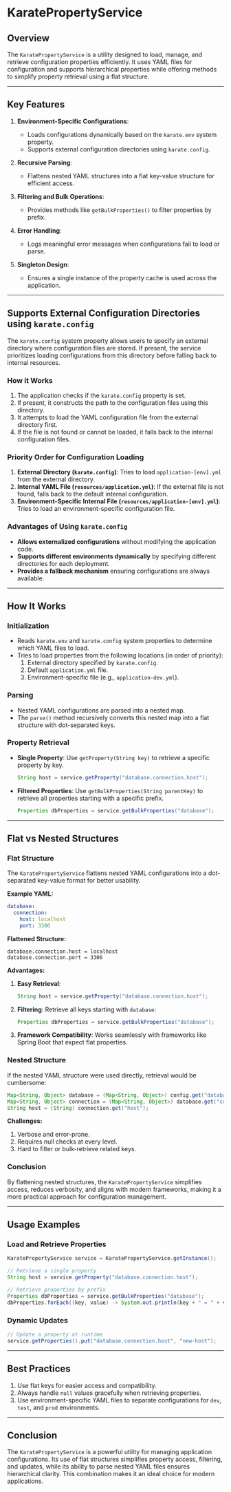 # KaratePropertyService

## **Overview**
The `KaratePropertyService` is a utility designed to load, manage, and retrieve configuration properties efficiently. 
It uses YAML files for configuration and supports hierarchical properties while offering methods to simplify property 
retrieval using a flat structure.

---

## **Key Features**
1. **Environment-Specific Configurations**:
   - Loads configurations dynamically based on the `karate.env` system property.
   - Supports external configuration directories using `karate.config`.

2. **Recursive Parsing**:
   - Flattens nested YAML structures into a flat key-value structure for efficient access.

3. **Filtering and Bulk Operations**:
   - Provides methods like `getBulkProperties()` to filter properties by prefix.

4. **Error Handling**:
   - Logs meaningful error messages when configurations fail to load or parse.

5. **Singleton Design**:
   - Ensures a single instance of the property cache is used across the application.

---

## **Supports External Configuration Directories using `karate.config`**
The `karate.config` system property allows users to specify an external directory where configuration files are stored. 
If present, the service prioritizes loading configurations from this directory before falling back to internal resources.

### **How it Works**
1. The application checks if the `karate.config` property is set.
2. If present, it constructs the path to the configuration files using this directory.
3. It attempts to load the YAML configuration file from the external directory first.
4. If the file is not found or cannot be loaded, it falls back to the internal configuration files.


### **Priority Order for Configuration Loading**
1. **External Directory (`karate.config`)**: Tries to load `application-[env].yml` from the external directory.
2. **Internal YAML File (`resources/application.yml`)**: If the external file is not found, falls back to the default internal configuration.
3. **Environment-Specific Internal File (`resources/application-[env].yml`)**: Tries to load an environment-specific configuration file.

### **Advantages of Using `karate.config`**
- **Allows externalized configurations** without modifying the application code.
- **Supports different environments dynamically** by specifying different directories for each deployment.
- **Provides a fallback mechanism** ensuring configurations are always available.

---

## **How It Works**

### **Initialization**
- Reads `karate.env` and `karate.config` system properties to determine which YAML files to load.
- Tries to load properties from the following locations (in order of priority):
  1. External directory specified by `karate.config`.
  2. Default `application.yml` file.
  3. Environment-specific file (e.g., `application-dev.yml`).

### **Parsing**
- Nested YAML configurations are parsed into a nested map.
- The `parse()` method recursively converts this nested map into a flat structure with dot-separated keys.

### **Property Retrieval**
- **Single Property**:
  Use `getProperty(String key)` to retrieve a specific property by key.
  ```java
  String host = service.getProperty("database.connection.host");
  ```
- **Filtered Properties**:
  Use `getBulkProperties(String parentKey)` to retrieve all properties starting with a specific prefix.
  ```java
  Properties dbProperties = service.getBulkProperties("database");
  ```

---

## **Flat vs Nested Structures**

### **Flat Structure**
The `KaratePropertyService` flattens nested YAML configurations into a dot-separated key-value format for better usability.

**Example YAML:**
```yaml
database:
  connection:
    host: localhost
    port: 3306
```
**Flattened Structure:**
```plaintext
database.connection.host = localhost
database.connection.port = 3306
```

**Advantages:**
1. **Easy Retrieval**:
   ```java
   String host = service.getProperty("database.connection.host");
   ```
2. **Filtering**:
   Retrieve all keys starting with `database`:
   ```java
   Properties dbProperties = service.getBulkProperties("database");
   ```
3. **Framework Compatibility**:
   Works seamlessly with frameworks like Spring Boot that expect flat properties.

### **Nested Structure**
If the nested YAML structure were used directly, retrieval would be cumbersome:
```java
Map<String, Object> database = (Map<String, Object>) config.get("database");
Map<String, Object> connection = (Map<String, Object>) database.get("connection");
String host = (String) connection.get("host");
```
**Challenges:**
1. Verbose and error-prone.
2. Requires null checks at every level.
3. Hard to filter or bulk-retrieve related keys.

### **Conclusion**
By flattening nested structures, the `KaratePropertyService` simplifies access, reduces verbosity, 
and aligns with modern frameworks, making it a more practical approach for configuration management.

---

## **Usage Examples**

### **Load and Retrieve Properties**
```java
KaratePropertyService service = KaratePropertyService.getInstance();

// Retrieve a single property
String host = service.getProperty("database.connection.host");

// Retrieve properties by prefix
Properties dbProperties = service.getBulkProperties("database");
dbProperties.forEach((key, value) -> System.out.println(key + " = " + value));
```

### **Dynamic Updates**
```java
// Update a property at runtime
service.getProperties().put("database.connection.host", "new-host");
```

---

## **Best Practices**
1. Use flat keys for easier access and compatibility.
2. Always handle `null` values gracefully when retrieving properties.
3. Use environment-specific YAML files to separate configurations for `dev`, `test`, and `prod` environments.

---

## **Conclusion**
The `KaratePropertyService` is a powerful utility for managing application configurations. 
Its use of flat structures simplifies property access, filtering, and updates, while its ability 
to parse nested YAML files ensures hierarchical clarity. This combination makes it an ideal choice for modern applications.

